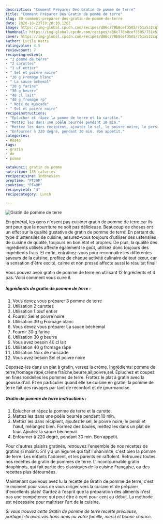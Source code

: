 ```yaml
---
description: "Comment Préparer Des Gratin de pomme de terre"
title: "Comment Préparer Des Gratin de pomme de terre"
slug: 89-comment-preparer-des-gratin-de-pomme-de-terre
date: 2020-10-23T19:20:10.126Z
image: https://img-global.cpcdn.com/recipes/d86c778b8cef3505/751x532cq70/gratin-de-pomme-de-terre-photo-principale-de-la-recette.jpg
thumbnail: https://img-global.cpcdn.com/recipes/d86c778b8cef3505/751x532cq70/gratin-de-pomme-de-terre-photo-principale-de-la-recette.jpg
cover: https://img-global.cpcdn.com/recipes/d86c778b8cef3505/751x532cq70/gratin-de-pomme-de-terre-photo-principale-de-la-recette.jpg
author: Lucile Watts
ratingvalue: 4.5
reviewcount: 7
recipeingredient:
- "3 pomme de terre"
- "2 carottes"
- "1 uf entier"
- " Sel et poivre noire"
- "30 g Fromage blanc"
- " La sauce bchemal"
- "30 g farine"
- "30 g beurre"
- "40 cl lait"
- "40 g fromage rp"
- " Noix de muscade"
- " Sel et poivre noire"
recipeinstructions:
- "Éplucher et râpez la pomme de terre et la carotte."
- "Mettez les dans une poêle beurrée pendant 10 min."
- "Mettez les dans récipient, ajoutez le sel, le poivre noire, le persil et l&#39;œuf, mélangez bien. Formez des boules, mettez les dans un plat de four. Ajoutez la sauce béchemal."
- "Enfourner à 220 degré, pendant 30 min. Bon appétit."
categories:
- Resep
tags:
- gratin
- de
- pomme

katakunci: gratin de pomme 
nutrition: 155 calories
recipecuisine: Indonesian
preptime: "PT29M"
cooktime: "PT49M"
recipeyield: "4"
recipecategory: Lunch

---
```



![Gratin de pomme de terre](https://img-global.cpcdn.com/recipes/d86c778b8cef3505/751x532cq70/gratin-de-pomme-de-terre-photo-principale-de-la-recette.jpg)

En général, les gens n'osent pas cuisiner gratin de pomme de terre car ils ont peur que la nourriture ne soit pas délicieuse. Beaucoup de choses ont un effet sur la qualité gustative de gratin de pomme de terre! En partant du type d'ustensiles de cuisine, assurez-vous toujours d'utiliser des ustensiles de cuisine de qualité, toujours en bon état et propres. De plus, la qualité des ingrédients utilisés affecte également le goût, utilisez donc toujours des ingrédients frais. Et enfin, entraînez-vous pour reconnaître les différentes saveurs de la cuisine, profitez de chaque activité culinaire de tout cœur, car la sensation d'être excité, calme et non pressé affecte aussi le résultat final!

<!--inarticleads1-->

Vous pouvez avoir gratin de pomme de terre en utilisant 12 Ingrédients et 4 pas. Voici comment vous cuire il.

##### Ingrédients de gratin de pomme de terre :

1. Vous devez vous préparer 3 pomme de terre
1. Utilisation 2 carottes
1. Utilisation 1 œuf entier
1. Fournir  Sel et poivre noire
1. Utilisation 30 g Fromage blanc
1. Vous devez vous préparer  La sauce béchemal
1. Fournir 30 g farine
1. Utilisation 30 g beurre
1. Vous avez besoin 40 cl lait
1. Utilisation 40 g fromage râpé
1. Utilisation  Noix de muscade
1. Vous avez besoin  Sel et poivre noire


Déposez-les dans un plat à gratin, versez la crème. Ingrédients: pomme de terre,fromage râpé,crème fraîche,beurre,ail,poivre,sel. Épluchez et coupez en fines rondelles les pommes de terre. Frottez le plat à gratin avec la gousse d&#39;ail. Et en particulier quand elle se cuisine en gratin, la pomme de terre fait des ravages par tant de réconfort et de gourmandise. 

<!--inarticleads2-->

##### Gratin de pomme de terre instructions :

1. Éplucher et râpez la pomme de terre et la carotte.
1. Mettez les dans une poêle beurrée pendant 10 min.
1. Mettez les dans récipient, ajoutez le sel, le poivre noire, le persil et l&#39;œuf, mélangez bien. Formez des boules, mettez les dans un plat de four. Ajoutez la sauce béchemal.
1. Enfourner à 220 degré, pendant 30 min. Bon appétit.


Pour d&#39;autres plaisirs gratinés, retrouvez l&#39;ensemble de nos recettes de gratins si malins. S&#39;il y a un légume qui fait l&#39;unanimité, c&#39;est bien la pomme de terre. Les enfants l&#39;adorent, et les parents en raffolent. Retrouvez toutes nos recettes de gratin de pommes de terre. L&#39;incontournable gratin dauphinois, qui fait partie des classiques de la cuisine Française, ou des recettes plus détournées. 

<!--inarticleads1-->

<p>
Maintenant que vous avez lu la recette de Gratin de pomme de terre, c'est le moment pour vous de vous diriger vers la cuisine et de préparer d'excellents plats! Gardez à l'esprit que la préparation des aliments n'est pas une compétence qui peut être à cent pour cent au début. La méthode est nécessaire pour maîtriser l'art de la cuisine.
</p>

<p>
<i>Si vous trouvez cette Gratin de pomme de terre recette précieuse, partagez-la avec vos bons amis ou votre famille, merci et bonne chance.</i>
</p>
